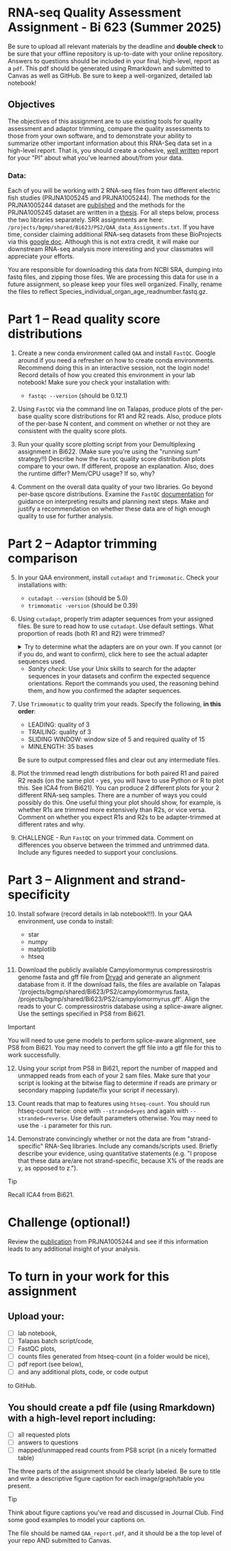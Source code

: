 # RNA-seq Quality Assessment Assignment - Bi 623 (Summer 2025)

Be sure to upload all relevant materials by the deadline and **double check** to be sure that your offline repository is up-to-date with your online repository. Answers to questions should be included in your final, high-level, report as a `pdf`. This pdf should be generated using Rmarkdown and submitted to Canvas as well as GitHub. Be sure to keep a well-organized, detailed lab notebook!

## Objectives
The objectives of this assignment are to use existing tools for quality assessment and adaptor trimming, compare the quality assessments to those from your own software, and to demonstrate your ability to summarize other important information about this RNA-Seq data set in a high-level report. That is, you should create a cohesive, [well written](FIXLINK) report for your "PI" about what you've learned about/from your data.

### Data: 
Each of you will be working with 2 RNA-seq files from two different electric fish studies (PRJNA1005245 and PRJNA1005244). The methods for the PRJNA1005244 dataset are [published](https://doi.org/10.1093/molbev/msae021) and the methods for the PRJNA1005245 dataset are written in a [thesis](https://publishup.uni-potsdam.de/files/63017/cheng_diss.pdf). For all steps below, process the two libraries separately. SRR assignments are here: ```/projects/bgmp/shared/Bi623/PS2/QAA_data_Assignments.txt```. If you have time, consider claiming additional RNA-seq datasets from these BioProjects via this [google doc](https://docs.google.com/document/d/1vEmVEzUaTjbDF4JyNsWH-wFpi8dm4wkcvWgSoYZzoCY/edit?usp=sharing). Although this is not extra credit, it will make our downstream RNA-seq analysis more interesting and your classmates will appreciate your efforts.

You are responsible for downloading this data from NCBI SRA, dumping into fastq files, and zipping those files. We are processing this data for use in a future assignment, so please keep your files well organized. Finally, rename the files to reflect Species_individual_organ_age_readnumber.fastq.gz.

# Part 1 – Read quality score distributions

1. Create a new conda environment called `QAA` and install `FastQC`. Google around if you need a refresher on how to create conda environments. Recommend doing this in an interactive session, not the login node! Record details of how you created this environment in your lab notebook! Make sure you check your installation with:
   - `fastqc --version` (should be 0.12.1)  

2. Using `FastQC` via the command line on Talapas, produce plots of the per-base quality score distributions for R1 and R2 reads. Also, produce plots of the per-base N content, and comment on whether or not they are consistent with the quality score plots.

3. Run your quality score plotting script from your Demultiplexing assignment in Bi622. (Make sure you're using the "running sum" strategy!!) Describe how the `FastQC` quality score distribution plots compare to your own. If different, propose an explanation. Also, does the runtime differ? Mem/CPU usage? If so, why?

4. Comment on the overall data quality of your two libraries. Go beyond per-base qscore distributions. Examine the `FastQC` [documentation](https://www.bioinformatics.babraham.ac.uk/projects/fastqc/Help/3%20Analysis%20Modules/) for guidance on interpreting results and planning next steps. Make and justify a recommendation on whether these data are of high enough quality to use for further analysis. 

# Part 2 – Adaptor trimming comparison

5.  In your QAA environment, install `cutadapt` and `Trimmomatic`. Check your installations with:
    - `cutadapt --version` (should be 5.0)
    - `trimmomatic -version` (should be 0.39)

6. Using `cutadapt`, properly trim adapter sequences from your assigned files. Be sure to read how to use `cutadapt`. Use default settings. What proportion of reads (both R1 and R2) were trimmed?

    <details>
    <summary>Try to determine what the adapters are on your own. If you cannot (or if you do, and want to confirm), click here to see the actual adapter sequences used.</summary>
  
    R1: `AGATCGGAAGAGCACACGTCTGAACTCCAGTCA`
    
    R2: `AGATCGGAAGAGCGTCGTGTAGGGAAAGAGTGT`
    </details>

    - *Sanity check*: Use your Unix skills to search for the adapter sequences in your datasets and confirm the expected sequence orientations. Report the commands you used, the reasoning behind them, and how you confirmed the adapter sequences.

7. Use `Trimmomatic` to quality trim your reads. Specify the following, **in this order**:
    - LEADING: quality of 3
    - TRAILING: quality of 3
    - SLIDING WINDOW: window size of 5 and required quality of 15
    - MINLENGTH: 35 bases

    Be sure to output compressed files and clear out any intermediate files.

8. Plot the trimmed read length distributions for both paired R1 and paired R2 reads (on the same plot - yes, you will have to use Python or R to plot this. See ICA4 from Bi621). You can produce 2 different plots for your 2 different RNA-seq samples. There are a number of ways you could possibly do this. One useful thing your plot should show, for example, is whether R1s are trimmed more extensively than R2s, or vice versa. Comment on whether you expect R1s and R2s to be adapter-trimmed at different rates and why.

9. CHALLENGE - Run `FastQC` on your trimmed data. Comment on differences you observe between the trimmed and untrimmed data. Include any figures needed to support your conclusions.

# Part 3 – Alignment and strand-specificity
10. Install sofware (record details in lab notebook!!!). In your QAA environment, use conda to install:
    - star
    - numpy
    - matplotlib
    - htseq

11. Download the publicly available Campylomormyrus compressirostris genome fasta and gff file from [Dryad](https://datadryad.org/dataset/doi:10.5061/dryad.c59zw3rcj) and generate an alignment database from it. If the download fails, the files are available on Talapas '/projects/bgmp/shared/Bi623/PS2/campylomormyrus.fasta, /projects/bgmp/shared/Bi623/PS2/campylomormyrus.gff'. Align the reads to your C. compressirostris database using a splice-aware aligner. Use the settings specified in PS8 from Bi621. 

  > [!IMPORTANT]
  > You will need to use gene models to perform splice-aware alignment, see PS8 from Bi621. You may need to convert the gff file into a gtf file for this to work successfully.
    
12. Using your script from PS8 in Bi621, report the number of mapped and unmapped reads from each of your 2 sam files. Make sure that your script is looking at the bitwise flag to determine if reads are primary or secondary mapping (update/fix your script if necessary).

13. Count reads that map to features using `htseq-count`. You should run htseq-count twice: once with `--stranded=yes` and again with `--stranded=reverse`. Use default parameters otherwise. You may need to use the `-i` parameter for this run.

14. Demonstrate convincingly whether or not the data are from "strand-specific" RNA-Seq libraries. Include any comands/scripts used. Briefly describe your evidence, using quantitative statements (e.g. "I propose that these data are/are not strand-specific, because X% of the reads are y, as opposed to z.").

  > [!TIP]
  > Recall ICA4 from Bi621.

# Challenge (optional!)

Review the [publication](https://doi.org/10.1093/molbev/msae021) from PRJNA1005244 and see if this information leads to any additional insight of your analysis.

# To turn in your work for this assignment

## Upload your:
- [ ] lab notebook,
- [ ] Talapas batch script/code, 
- [ ] FastQC plots, 
- [ ] counts files generated from htseq-count (in a folder would be nice),
- [ ] pdf report (see below), 
- [ ] and any additional plots, code, or code output

to GitHub.
    
## You should create a pdf file (using Rmarkdown) with a high-level report including:
- [ ] all requested plots
- [ ] answers to questions
- [ ] mapped/unmapped read counts from PS8 script (in a nicely formatted table)
    
The three parts of the assignment should be clearly labeled. Be sure to title and write a descriptive figure caption for each image/graph/table you present. 
> [!TIP]
> Think about figure captions you've read and discussed in Journal Club. Find some good examples to model your captions on.

The file should be named `QAA_report.pdf`, and it should be a the top level of your repo AND submitted to Canvas.
